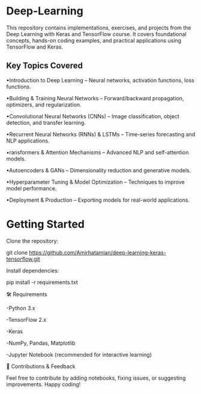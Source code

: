 # Deep-Learning
This repository contains implementations, exercises, and projects from the Deep Learning with Keras and TensorFlow course. It covers foundational concepts, hands-on coding examples, and practical applications using TensorFlow and Keras.

## Key Topics Covered

•Introduction to Deep Learning – Neural networks, activation functions, loss functions.

•Building & Training Neural Networks – Forward/backward propagation, optimizers, and regularization.

•Convolutional Neural Networks (CNNs) – Image classification, object detection, and transfer learning.

•Recurrent Neural Networks (RNNs) & LSTMs – Time-series forecasting and NLP applications.

•ransformers & Attention Mechanisms – Advanced NLP and self-attention models.

•Autoencoders & GANs – Dimensionality reduction and generative models.

•Hyperparameter Tuning & Model Optimization – Techniques to improve model performance.

•Deployment & Production – Exporting models for real-world applications.

# Getting Started                  

Clone the repository:

git clone https://github.com/Amirhatamian/deep-learning-keras-tensorflow.git

Install dependencies:

pip install -r requirements.txt

🛠 Requirements

-Python 3.x

-TensorFlow 2.x

-Keras

-NumPy, Pandas, Matplotlib

-Jupyter Notebook (recommended for interactive learning)


📢 Contributions & Feedback

Feel free to contribute by adding notebooks, fixing issues, or suggesting improvements. Happy coding!
